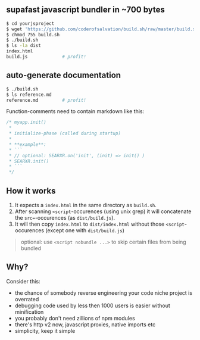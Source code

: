 ## supafast javascript bundler in ~700 bytes

```sh
$ cd yourjsproject
$ wget 'https://github.com/coderofsalvation/build.sh/raw/master/build.sh'
$ chmod 755 build.sh
$ ./build.sh
$ ls -la dist
index.html
build.js             # profit!
```

## auto-generate documentation

```sh
$ ./build.sh
$ ls reference.md
reference.md         # profit!
```

Function-comments need to contain markdown like this:

```js 
/* myapp.init()
 *
 * initialize-phase (called during startup)
 *
 * **example**:
 * ```
 * // optional: SEARXR.on('init', (init) => init() )
 * SEARXR.init()
 * ```
 */
```

## How it works

1. It expects a `index.html` in the same directory as `build.sh`.<br>
1. After scanning `<script`-occurences (using unix grep) it will concatenate the `src=`-occurences (as `dist/build.js`).
1. It will then copy `index.html` to `dist/index.html` without those `<script`-occurences (except one with `dist/build.js`)

> optional: use `<script nobundle ...>` to skip certain files from being bundled

## Why?

Consider this:

* the chance of somebody reverse engineering your code niche project is overrated 
* debugging code used by less then 1000 users is easier without minification
* you probably don't need zillions of npm modules   
* there's http v2 now, javascript proxies, native imports etc
* simplicity, keep it simple
